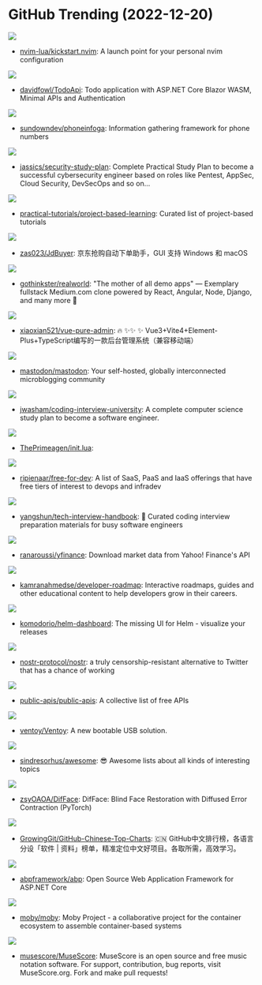 # GitHub Trending (2022-12-20)

![](https://img.shields.io/badge/Lua-New%20227-green?style=flat-square&logo=appveyor)
- [nvim-lua/kickstart.nvim](https://github.com/nvim-lua/kickstart.nvim): A launch point for your personal nvim configuration

![](https://img.shields.io/badge/C%23-New%2039-green?style=flat-square&logo=appveyor)
- [davidfowl/TodoApi](https://github.com/davidfowl/TodoApi): Todo application with ASP.NET Core Blazor WASM, Minimal APIs and Authentication

![](https://img.shields.io/badge/Go-New%2038-green?style=flat-square&logo=appveyor)
- [sundowndev/phoneinfoga](https://github.com/sundowndev/phoneinfoga): Information gathering framework for phone numbers

![](https://img.shields.io/badge/none-New%20357-green?style=flat-square&logo=appveyor)
- [jassics/security-study-plan](https://github.com/jassics/security-study-plan): Complete Practical Study Plan to become a successful cybersecurity engineer based on roles like Pentest, AppSec, Cloud Security, DevSecOps and so on...

![](https://img.shields.io/badge/none-New%20173-green?style=flat-square&logo=appveyor)
- [practical-tutorials/project-based-learning](https://github.com/practical-tutorials/project-based-learning): Curated list of project-based tutorials

![](https://img.shields.io/badge/Python-New%20313-green?style=flat-square&logo=appveyor)
- [zas023/JdBuyer](https://github.com/zas023/JdBuyer): 京东抢购自动下单助手，GUI 支持 Windows 和 macOS

![](https://img.shields.io/badge/TypeScript-New%2042-green?style=flat-square&logo=appveyor)
- [gothinkster/realworld](https://github.com/gothinkster/realworld): "The mother of all demo apps" — Exemplary fullstack Medium.com clone powered by React, Angular, Node, Django, and many more 🏅

![](https://img.shields.io/badge/Vue-New%20109-green?style=flat-square&logo=appveyor)
- [xiaoxian521/vue-pure-admin](https://github.com/xiaoxian521/vue-pure-admin): 🔥 ✨✨ ✨ Vue3+Vite4+Element-Plus+TypeScript编写的一款后台管理系统（兼容移动端）

![](https://img.shields.io/badge/Ruby-New%20213-green?style=flat-square&logo=appveyor)
- [mastodon/mastodon](https://github.com/mastodon/mastodon): Your self-hosted, globally interconnected microblogging community

![](https://img.shields.io/badge/none-New%2091-green?style=flat-square&logo=appveyor)
- [jwasham/coding-interview-university](https://github.com/jwasham/coding-interview-university): A complete computer science study plan to become a software engineer.

![](https://img.shields.io/badge/Lua-New%2083-green?style=flat-square&logo=appveyor)
- [ThePrimeagen/init.lua](https://github.com/ThePrimeagen/init.lua): 

![](https://img.shields.io/badge/HTML-New%2044-green?style=flat-square&logo=appveyor)
- [ripienaar/free-for-dev](https://github.com/ripienaar/free-for-dev): A list of SaaS, PaaS and IaaS offerings that have free tiers of interest to devops and infradev

![](https://img.shields.io/badge/TypeScript-New%2054-green?style=flat-square&logo=appveyor)
- [yangshun/tech-interview-handbook](https://github.com/yangshun/tech-interview-handbook): 💯 Curated coding interview preparation materials for busy software engineers

![](https://img.shields.io/badge/Python-New%2010-green?style=flat-square&logo=appveyor)
- [ranaroussi/yfinance](https://github.com/ranaroussi/yfinance): Download market data from Yahoo! Finance's API

![](https://img.shields.io/badge/TypeScript-New%20130-green?style=flat-square&logo=appveyor)
- [kamranahmedse/developer-roadmap](https://github.com/kamranahmedse/developer-roadmap): Interactive roadmaps, guides and other educational content to help developers grow in their careers.

![](https://img.shields.io/badge/Go-New%20431-green?style=flat-square&logo=appveyor)
- [komodorio/helm-dashboard](https://github.com/komodorio/helm-dashboard): The missing UI for Helm - visualize your releases

![](https://img.shields.io/badge/none-New%20357-green?style=flat-square&logo=appveyor)
- [nostr-protocol/nostr](https://github.com/nostr-protocol/nostr): a truly censorship-resistant alternative to Twitter that has a chance of working

![](https://img.shields.io/badge/Python-New%20123-green?style=flat-square&logo=appveyor)
- [public-apis/public-apis](https://github.com/public-apis/public-apis): A collective list of free APIs

![](https://img.shields.io/badge/C-New%2040-green?style=flat-square&logo=appveyor)
- [ventoy/Ventoy](https://github.com/ventoy/Ventoy): A new bootable USB solution.

![](https://img.shields.io/badge/none-New%20173-green?style=flat-square&logo=appveyor)
- [sindresorhus/awesome](https://github.com/sindresorhus/awesome): 😎 Awesome lists about all kinds of interesting topics

![](https://img.shields.io/badge/Python-New%2047-green?style=flat-square&logo=appveyor)
- [zsyOAOA/DifFace](https://github.com/zsyOAOA/DifFace): DifFace: Blind Face Restoration with Diffused Error Contraction (PyTorch)

![](https://img.shields.io/badge/Java-New%20378-green?style=flat-square&logo=appveyor)
- [GrowingGit/GitHub-Chinese-Top-Charts](https://github.com/GrowingGit/GitHub-Chinese-Top-Charts): 🇨🇳 GitHub中文排行榜，各语言分设「软件 | 资料」榜单，精准定位中文好项目。各取所需，高效学习。

![](https://img.shields.io/badge/C%23-New%208-green?style=flat-square&logo=appveyor)
- [abpframework/abp](https://github.com/abpframework/abp): Open Source Web Application Framework for ASP.NET Core

![](https://img.shields.io/badge/Go-New%2011-green?style=flat-square&logo=appveyor)
- [moby/moby](https://github.com/moby/moby): Moby Project - a collaborative project for the container ecosystem to assemble container-based systems

![](https://img.shields.io/badge/C%2B%2B-New%20141-green?style=flat-square&logo=appveyor)
- [musescore/MuseScore](https://github.com/musescore/MuseScore): MuseScore is an open source and free music notation software. For support, contribution, bug reports, visit MuseScore.org. Fork and make pull requests!

